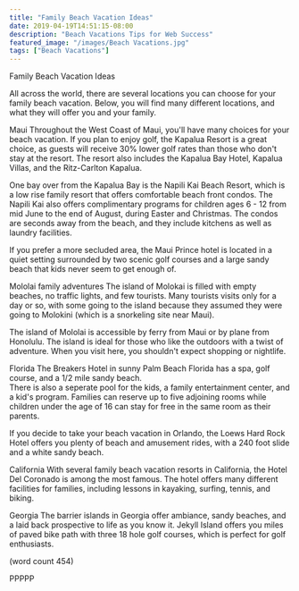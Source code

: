```yaml
---
title: "Family Beach Vacation Ideas"
date: 2019-04-19T14:51:15-08:00
description: "Beach Vacations Tips for Web Success"
featured_image: "/images/Beach Vacations.jpg"
tags: ["Beach Vacations"]
---
```


Family Beach Vacation Ideas

All across the world, there are several locations you
can choose for your family beach vacation.  Below,
you will find many different locations, and what
they will offer you and your family.

Maui
Throughout the West Coast of Maui, you'll have many
choices for your beach vacation.  If you plan to
enjoy golf, the Kapalua Resort is a great choice,
as guests will receive 30% lower golf rates than
those who don't stay at the resort.  The resort
also includes the Kapalua Bay Hotel, Kapalua Villas,
and the Ritz-Carlton Kapalua.

One bay over from the Kapalua Bay is the Napili Kai
Beach Resort, which is a low rise family resort 
that offers comfortable beach front condos.  The
Napili Kai also offers complimentary programs for
children ages 6 - 12 from mid June to the end of
August, during Easter and Christmas.  The condos are
seconds away from the beach, and they include 
kitchens as well as laundry facilities.

If you prefer a more secluded area, the Maui Prince
hotel is located in a quiet setting surrounded by
two scenic golf courses and a large sandy beach 
that kids never seem to get enough of.

Mololai family adventures
The island of Molokai is filled with empty beaches,
no traffic lights, and few tourists.  Many tourists
visits only for a day or so, with some going to
the island because they assumed they were going to
Molokini (which is a snorkeling site near Maui).

The island of Mololai is accessible by ferry from
Maui or by plane from Honolulu.  The island is 
ideal for those who like the outdoors with a twist
of adventure.  When you visit here, you shouldn't
expect shopping or nightlife.

Florida
The Breakers Hotel in sunny Palm Beach Florida has
a spa, golf course, and a 1/2 mile sandy beach.  
There is also a seperate pool for the kids, a family
entertainment center, and a kid's program.  Families
can reserve up to five adjoining rooms while 
children under the age of 16 can stay for free in
the same room as their parents.

If you decide to take your beach vacation in Orlando,
the Loews Hard Rock Hotel offers you plenty of 
beach and amusement rides, with a 240 foot slide
and a white sandy beach.

California
With several family beach vacation resorts in
California, the Hotel Del Coronado is among the most
famous.  The hotel offers many different facilities
for families, including lessons in kayaking, surfing,
tennis, and biking.

Georgia
The barrier islands in Georgia offer ambiance,
sandy beaches, and a laid back prospective to life
as you know it.  Jekyll Island offers you miles
of paved bike path with three 18 hole golf courses,
which is perfect for golf enthusiasts.

(word count 454)

PPPPP
